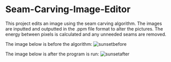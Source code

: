 # Seam-Carving-Image-Editor

This project edits an image using the seam carving algorithm.
The images are inputted and outputted in the .ppm file format to alter the pictures.
The energy between pixels is calculated and any unneeded seams are removed.

The image below is before the algorithm:
![sunsetbefore](https://user-images.githubusercontent.com/90235503/171264460-7de19d34-8e3b-4cf1-8f5b-a9618af676bb.png)

The image below is after the program is run:
![sunsetafter](https://user-images.githubusercontent.com/90235503/171264513-acd78c41-72c4-4fc4-bd6f-2d2b8ffe3cf3.png)
